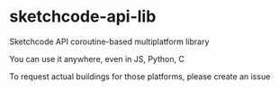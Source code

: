 # sketchcode-api-lib
Sketchcode API coroutine-based multiplatform library

You can use it anywhere, even in JS, Python, C

To request actual buildings for those platforms, please create an issue
